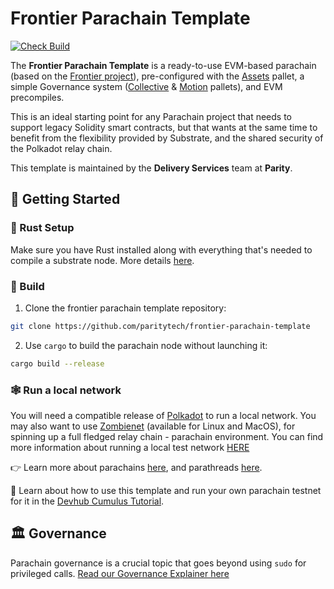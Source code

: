 # Frontier Parachain Template 


[![Check Build](https://github.com/paritytech/frontier-parachain-template/actions/workflows/test-code.yml/badge.svg)](https://github.com/paritytech/frontier-parachain-template/actions/workflows/test-code.yml)

The **Frontier Parachain Template** is a ready-to-use EVM-based parachain (based on the [Frontier project](https://github.com/paritytech/frontier)), pre-configured with the [Assets](https://paritytech.github.io/substrate/master/pallet_assets/index.html) pallet, a simple Governance system ([Collective](https://paritytech.github.io/substrate/master/pallet_collective/index.html) & [Motion](https://github.com/paritytech/extended-parachain-template/tree/main/pallets/motion) pallets), and EVM precompiles.

This is an ideal starting point for any Parachain project that needs to support legacy Solidity smart contracts, but that wants at the same time to benefit from the flexibility provided by Substrate, and the shared security of the Polkadot relay chain.

This template is maintained by the **Delivery Services** team at **Parity**.

## 🚀 Getting Started

### 🦀 Rust Setup

Make sure you have Rust installed along with everything that's needed to compile a substrate node. More details [here](./docs/rust-setup.md).

### 🔧 Build

1. Clone the frontier parachain template repository:

```sh
git clone https://github.com/paritytech/frontier-parachain-template
```

2. Use `cargo` to build the parachain node without launching it:

```sh
cargo build --release
```

### 🕸️ Run a local network
 You will need a compatible release of [Polkadot](https://github.com/paritytech/polkadot) to run a local network. You may also want to use [Zombienet](https://github.com/paritytech/zombienet/releases) (available for Linux and MacOS),  for spinning up a full fledged relay chain - parachain environment. You can find more information about running a local test network [HERE](./docs/zombienet.md)



👉 Learn more about parachains [here](https://wiki.polkadot.network/docs/learn-parachains), and parathreads [here](https://wiki.polkadot.network/docs/learn-parathreads).


🧙 Learn about how to use this template and run your own parachain testnet for it in the
[Devhub Cumulus Tutorial](https://docs.substrate.io/tutorials/v3/cumulus/start-relay/).

 ## 🏛 Governance

 Parachain governance is a crucial topic that goes beyond using `sudo` for privileged calls. [Read our Governance Explainer here](./docs/governance.md)
